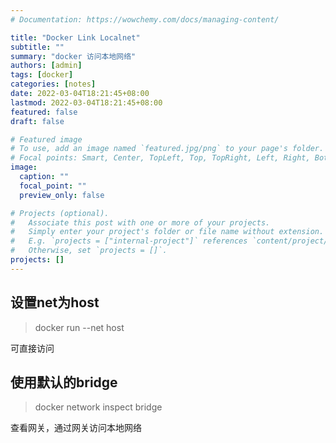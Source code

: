 ```yaml
---
# Documentation: https://wowchemy.com/docs/managing-content/

title: "Docker Link Localnet"
subtitle: ""
summary: "docker 访问本地网络"
authors: [admin]
tags: [docker]
categories: [notes]
date: 2022-03-04T18:21:45+08:00
lastmod: 2022-03-04T18:21:45+08:00
featured: false
draft: false

# Featured image
# To use, add an image named `featured.jpg/png` to your page's folder.
# Focal points: Smart, Center, TopLeft, Top, TopRight, Left, Right, BottomLeft, Bottom, BottomRight.
image:
  caption: ""
  focal_point: ""
  preview_only: false

# Projects (optional).
#   Associate this post with one or more of your projects.
#   Simply enter your project's folder or file name without extension.
#   E.g. `projects = ["internal-project"]` references `content/project/deep-learning/index.md`.
#   Otherwise, set `projects = []`.
projects: []
---
```


## 设置net为host

> docker run --net host

可直接访问

## 使用默认的bridge

> docker network inspect bridge
> 
查看网关，通过网关访问本地网络
